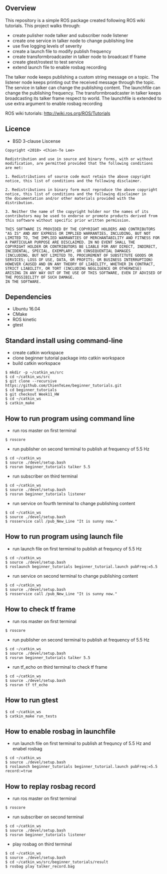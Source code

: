 ## Overview
This repository is a simple ROS package created following ROS wiki tutorials. This project walks through:
- create pulisher node talker and subscriber node listener
- create one service in talker node to change publishing line
- use five logging levels of severity
- create a launch file to modify publish frequency
- create transformbroadcaster in talker node to broadcast tf frame
- create gtest/rostest to test service
- extend launch file to enable rosbag recording

The talker node keeps publishing a custom string message on a topic.
The listener node keeps printing out the received message through the topic.
The service in talker can change the publishing content.
The launchfile can change the publishing frequency.
The transformbroadcaster in talker keeps broadcasting its talker frame respect to world.
The launchfile is extended to use extra argument to enable rosbag recording

ROS wiki tutorials: http://wiki.ros.org/ROS/Tutorials

## Licence
- BSD 3-clause Liscense
```
Copyright <2018> <Chien-Te Lee>

Redistribution and use in source and binary forms, with or without modification, are permitted provided that the following conditions 
are met:

1. Redistributions of source code must retain the above copyright notice, this list of conditions and the following disclaimer.

2. Redistributions in binary form must reproduce the above copyright notice, this list of conditions and the following disclaimer in 
the documentation and/or other materials provided with the distribution.

3. Neither the name of the copyright holder nor the names of its contributors may be used to endorse or promote products derived from 
this software without specific prior written permission.

THIS SOFTWARE IS PROVIDED BY THE COPYRIGHT HOLDERS AND CONTRIBUTORS "AS IS" AND ANY EXPRESS OR IMPLIED WARRANTIES, INCLUDING, BUT NOT 
LIMITED TO, THE IMPLIED WARRANTIES OF MERCHANTABILITY AND FITNESS FOR A PARTICULAR PURPOSE ARE DISCLAIMED. IN NO EVENT SHALL THE 
COPYRIGHT HOLDER OR CONTRIBUTORS BE LIABLE FOR ANY DIRECT, INDIRECT, INCIDENTAL, SPECIAL, EXEMPLARY, OR CONSEQUENTIAL DAMAGES 
(INCLUDING, BUT NOT LIMITED TO, PROCUREMENT OF SUBSTITUTE GOODS OR SERVICES; LOSS OF USE, DATA, OR PROFITS; OR BUSINESS INTERRUPTION) 
HOWEVER CAUSED AND ON ANY THEORY OF LIABILITY, WHETHER IN CONTRACT, STRICT LIABILITY, OR TORT (INCLUDING NEGLIGENCE OR OTHERWISE) 
ARISING IN ANY WAY OUT OF THE USE OF THIS SOFTWARE, EVEN IF ADVISED OF THE POSSIBILITY OF SUCH DAMAGE.
IN THE SOFTWARE.
```

## Dependencies
- Ubuntu 16.04
- CMake
- ROS kinetic
- gtest

## Standard install using command-line
- create catkin workspace
- clone beginner tutorial package into catkin workspace
- build catkin workspace
```
$ mkdir -p ~/catkin_ws/src
$ cd ~/catkin_ws/src
$ git clone --recursive https://github.com/ChienTeLee/beginner_tutorials.git
$ cd beginner_tutorials
$ git checkout Week11_HW
$ cd ~/catkin_ws
$ catkin_make
```

## How to run program using command line
- run ros master on first terminal
```
$ roscore
```

- run publisher on second terminal to publish at frequency of 5.5 Hz
```
$ cd ~/catkin_ws
$ source ./devel/setup.bash
$ rosrun beginner_tutorials talker 5.5
```

- run subscriber on third terminal
```
$ cd ~/catkin_ws
$ source ./devel/setup.bash
$ rosrun beginner_tutorials listener
```

- run service on fourth terminal to change publishing content
```
$ cd ~/catkin_ws
$ source ./devel/setup.bash
$ rosservice call /pub_New_Line "It is sunny now."
```


## How to run program using launch file
- run launch file on first terminal to publish at frequncy of 5.5 Hz
```
$ cd ~/catkin_ws
$ source ./devel/setup.bash
$ roslaunch beginner_tutorials beginner_tutorial.launch pubFreq:=5.5
```

- run service on second terminal to change publishing content
```
$ cd ~/catkin_ws
$ source ./devel/setup.bash
$ rosservice call /pub_New_Line "It is sunny now."
```

## How to check tf frame
- run ros master on first terminal
```
$ roscore
```

- run publisher on second terminal to publish at frequency of 5.5 Hz
```
$ cd ~/catkin_ws
$ source ./devel/setup.bash
$ rosrun beginner_tutorials talker 5.5
```

- run tf_echo on third terminal to check tf frame
```
$ cd ~/catkin_ws
$ source ./devel/setup.bash
$ rosrun tf tf_echo
```

## How to run gtest
```
$ cd ~/catkin_ws
$ catkin_make run_tests
```

## How to enable rosbag in launchfile
- run launch file on first terminal to publish at frequncy of 5.5 Hz and enabel rosbag
```
$ cd ~/catkin_ws
$ source ./devel/setup.bash
$ roslaunch beginner_tutorials beginner_tutorial.launch pubFreq:=5.5 record:=true
```

## How to replay rosbag record
- run ros master on first terminal
```
$ roscore
```

- run subscriber on second terminal
```
$ cd ~/catkin_ws
$ source ./devel/setup.bash
$ rosrun beginner_tutorials listener
```

- play rosbag on third terminal
```
$ cd ~/catkin_ws
$ source ./devel/setup.bash
$ cd ~/catkin_ws/src/beginner_tutorials/result
$ rosbag play talker_record.bag
```


